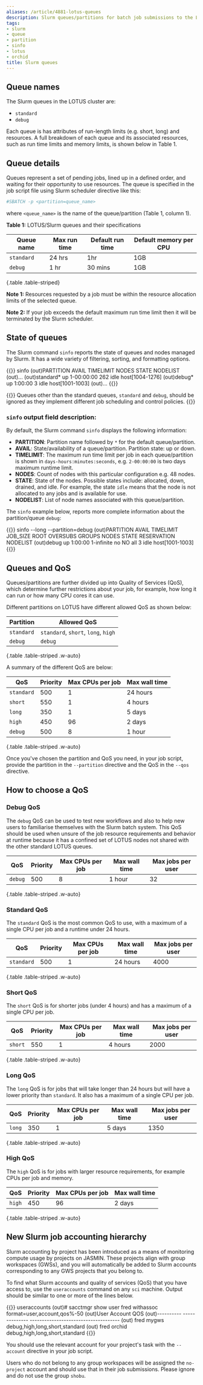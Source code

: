 ```yaml
---
aliases: /article/4881-lotus-queues
description: Slurm queues/partitions for batch job submissions to the LOTUS & ORCHID clusters
tags:
- slurm
- queue
- partition
- sinfo
- lotus
- orchid
title: Slurm queues
---
```


## Queue names

The Slurm queues in the LOTUS cluster are:

- `standard`
- `debug`

Each queue is has attributes of run-length limits (e.g. short, long) and
resources. A full breakdown of each queue and its associated resources, such as run time
limits and memory limits, is shown below in Table 1.

## Queue details

Queues represent a set of pending jobs, lined up in a defined order, and
waiting for their opportunity to use resources. The queue is specified in the
job script file using Slurm scheduler directive like this:

```bash
#SBATCH -p <partition=queue_name>
```

where `<queue_name>` is the name of the queue/partition (Table 1, column 1).

**Table 1:** LOTUS/Slurm queues and their specifications

| Queue name | Max run time | Default run time | Default memory per CPU |
|------------|--------------|------------------|------------------------|
| `standard` | 24 hrs       | 1hr              | 1GB                    |
| `debug`    | 1 hr         | 30 mins          | 1GB                    |
{.table .table-striped}

**Note 1:** Resources requested by a job must be within the resource
allocation limits of the selected queue.

**Note 2:** If your job exceeds the default maximum run time limit then it will be
terminated by the Slurm scheduler.

## State of queues

The Slurm command `sinfo` reports the state of queues and nodes
managed by Slurm. It has a wide variety of filtering, sorting, and formatting
options.

{{<command shell="bash" user="user" host="sci-ph-01">}}
sinfo
(out)PARTITION AVAIL  TIMELIMIT  NODES STATE NODELIST
(out)...
(out)standard*    up 1-00:00:00    262  idle host[1004-1276]
(out)debug*       up    1:00:00      3  idle host[1001-1003]
(out)...
{{</command>}}

{{<alert type="info">}}
Queues other than the standard queues, `standard` and `debug`, should be ignored
as they implement different job scheduling and control policies.
{{</alert>}}

### `sinfo` output field description:

By default, the Slurm command `sinfo` displays the following information:

- **PARTITION**: Partition name followed by `*` for the default queue/partition.
- **AVAIL**: State/availability of a queue/partition. Partition state: up or down.
- **TIMELIMIT**: The maximum run time limit per job in each queue/partition is shown in `days-hours:minutes:seconds`, e.g. `2-00:00:00` is two days maximum runtime limit.
- **NODES**: Count of nodes with this particular configuration e.g. 48 nodes.
- **STATE**: State of the nodes. Possible states include: allocated, down, drained, and idle. For example, the state `idle` means that the node is not allocated to any jobs and is available for use.
- **NODELIST**: List of node names associated with this queue/partition.

The `sinfo` example below, reports more complete information about the
partition/queue `debug`:

{{<command user="user" host="sci-ph-01">}}
sinfo --long --partition=debug
(out)PARTITION AVAIL TIMELIMIT   JOB_SIZE ROOT OVERSUBS GROUPS  NODES STATE RESERVATION NODELIST
(out)debug        up   1:00:00 1-infinite   no       NO    all      3  idle             host[1001-1003]
{{</command>}}

## Queues and QoS

Queues/partitions are further divided up into Quality of Services (QoS),
which determine further restrictions about your job, for example, how long it can
run or how many CPU cores it can use.

Different partitions on LOTUS have different allowed QoS as shown below:

| Partition | Allowed QoS |
| --- | --- |
| `standard` | `standard`, `short`, `long`, `high` |
| `debug` | `debug` |
{.table .table-striped .w-auto}

A summary of the different QoS are below:

| QoS | Priority | Max CPUs per job | Max wall time |
| --- | --- | --- | --- |
| `standard` | 500 | 1 | 24 hours |
| `short` | 550 | 1 | 4 hours |
| `long` | 350 | 1 | 5 days |
| `high` | 450 | 96 | 2 days |
| `debug` | 500 | 8 | 1 hour |
{.table .table-striped .w-auto}

Once you've chosen the partition and QoS you need, in your job script, provide the partition in the `--partition` directive and the QoS in the `--qos` directive.

## How to choose a QoS

### Debug QoS

The `debug` QoS can be used to test new workflows and also to help new
users to familiarise themselves with the Slurm batch system. This QoS should be used when unsure of the job resource
requirements and behavior at runtime because it has a confined set of LOTUS
nodes not shared with the other standard LOTUS queues.

| QoS     | Priority | Max CPUs per job | Max wall time | Max jobs per user |
|---------|----------|------------------|---------------|-------------------|
| `debug` | 500      | 8                | 1 hour        | 32                |
{.table .table-striped .w-auto}

### Standard QoS

The `standard` QoS is the most common QoS to use, with a maximum of a single CPU per job and a runtime under 24 hours.

| QoS        | Priority | Max CPUs per job | Max wall time | Max jobs per user |
|------------|----------|------------------|---------------|-------------------|
| `standard` | 500      | 1                | 24 hours      | 4000              |
{.table .table-striped .w-auto}

### Short QoS

The `short` QoS is for shorter jobs (under 4 hours) and has a maximum of a single CPU per job.

| QoS     | Priority | Max CPUs per job | Max wall time | Max jobs per user |
|---------|----------|------------------|---------------|-------------------|
| `short` | 550      | 1                | 4 hours       | 2000              |
{.table .table-striped .w-auto}

### Long QoS

The `long` QoS is for jobs that will take longer than 24 hours but will have a lower priority than `standard`. It also has a maximum of a single CPU per job.

| QoS     | Priority | Max CPUs per job | Max wall time | Max jobs per user |
|---------|----------|------------------|---------------|-------------------|
| `long`  | 350      | 1                | 5 days        | 1350              |
{.table .table-striped .w-auto}

### High QoS

The `high` QoS is for jobs with larger resource requirements, for example CPUs per job and memory.

| QoS     | Priority | Max CPUs per job | Max wall time |
|---------|----------|------------------|---------------|
| `high`  | 450      | 96               | 2 days        |
{.table .table-striped .w-auto}

## New Slurm job accounting hierarchy

Slurm accounting by project has been introduced as a means of monitoring compute usage by projects on JASMIN. These projects align with group workspaces (GWSs), and you will automatically be added to Slurm accounts corresponding to any GWS projects that you belong to.

To find what Slurm accounts and quality of services (QoS) that you have access to, use the `useraccounts` command on any `sci` machine.
Output should be similar to one or more of the lines below.

{{<command user="user" host="sci-ph-01">}}
useraccounts
(out)# sacctmgr show user fred withassoc format=user,account,qos%-50
(out)User       Account        QOS
(out)---------- -------------- -------------------------------------
(out)      fred  mygws         debug,high,long,short,standard
(out)      fred  orchid        debug,high,long,short,standard
{{</command>}}

You should use the relevant account for your project's task with the `--account` directive in your job script.

Users who do not belong to any group workspaces will be assigned the `no-project` account and should use that in their job submissions.
Please ignore and do not use the group `shobu`.
